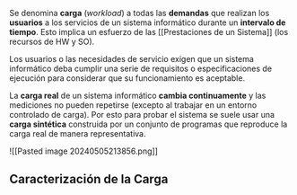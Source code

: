 Se denomina **carga** (*workload*) a todas las **demandas** que realizan los **usuarios** a los servicios de un sistema informático durante un **intervalo de tiempo**. Esto implica un esfuerzo de las [[Prestaciones de un Sistema]] (los recursos de HW y SO).

Los usuarios o las necesidades de servicio exigen que un sistema informático deba cumplir una serie de requisitos o especificaciones de ejecución para considerar que su funcionamiento es aceptable.

La **carga real** de un sistema informático **cambia continuamente** y las mediciones no pueden repetirse (excepto al trabajar en un entorno controlado de carga). Por esto para probar el sistema se suele usar una **carga sintética** construida por un conjunto de programas que reproduce la carga real de manera representativa.

![[Pasted image 20240505213856.png]]

## Caracterización de la Carga

